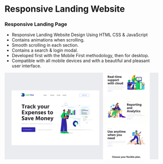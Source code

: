# Responsive Landing Website

### Responsive Landing Page

- Responsive Landing Website Design Using HTML CSS & JavaScript
- Contains animations when scrolling.
- Smooth scrolling in each section.
- Contains a search & login modal.
- Developed first with the Mobile First methodology, then for desktop.
- Compatible with all mobile devices and with a beautiful and pleasant user interface.



![preview img](/preview.png)
